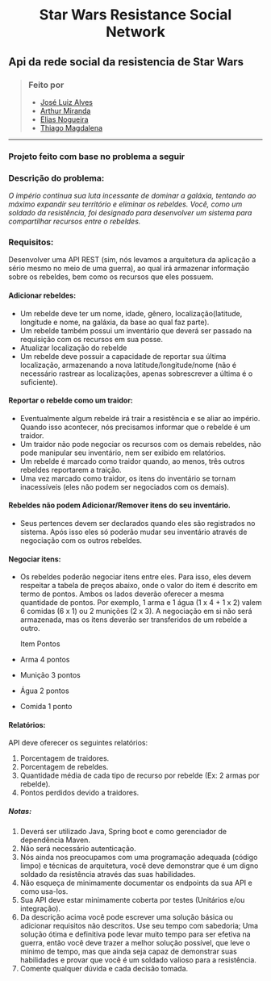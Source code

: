 <h1 align="center">Star Wars Resistance Social Network</h1>
       
## Api da rede social da resistencia de Star Wars

> ### Feito por 
>
> - [José Luiz Alves](https://github.com/luiz92) 
> - [Arthur Miranda](https://github.com/arthmrnd)   
> - [Elias Nogueira](https://github.com/lyusk8)    
> - [Thiago Magdalena](https://github.com/thiagomag)      
  

---------------------------------------------------------------------------------
### Projeto feito com base no problema a seguir

### Descrição do problema:
*O império continua sua luta incessante de dominar a galáxia, tentando ao máximo expandir seu território e eliminar os rebeldes. Você, como um soldado da resistência, foi designado para desenvolver um sistema para compartilhar recursos entre o rebeldes.*

### Requisitos:
Desenvolver uma API REST (sim, nós levamos a arquitetura da aplicação a sério mesmo no meio de uma guerra), ao qual irá armazenar informação sobre os rebeldes, bem como os recursos que eles possuem.      

#### Adicionar rebeldes:
 - Um rebelde deve ter um nome, idade, gênero, localização(latitude, longitude e nome, na galáxia, da base ao qual faz parte).
 - Um rebelde também possui um inventário que deverá ser passado na requisição com os recursos em sua posse.
 - Atualizar localização do rebelde
 - Um rebelde deve possuir a capacidade de reportar sua última localização, armazenando a nova latitude/longitude/nome (não é necessário rastrear as localizações, apenas sobrescrever a última é o suficiente).

#### Reportar o rebelde como um traidor:
 - Eventualmente algum rebelde irá trair a resistência e se aliar ao império. Quando isso acontecer, nós precisamos informar que o rebelde é um traidor.
 - Um traidor não pode negociar os recursos com os demais rebeldes, não pode manipular seu inventário, nem ser exibido em relatórios.
 - Um rebelde é marcado como traidor quando, ao menos, três outros rebeldes reportarem a traição.
 - Uma vez marcado como traidor, os itens do inventário se tornam inacessíveis (eles não podem ser negociados com os demais).
  
#### Rebeldes não podem Adicionar/Remover itens do seu inventário.
 - Seus pertences devem ser declarados quando eles são registrados no sistema. Após isso eles só poderão mudar seu inventário através de negociação com os outros rebeldes.    


#### Negociar itens:
 - Os rebeldes poderão negociar itens entre eles. Para isso, eles devem respeitar a tabela de preços abaixo, onde o valor do item é descrito em termo de pontos. Ambos os lados deverão oferecer a mesma quantidade de pontos. Por exemplo, 1 arma e 1 água (1 x 4 + 1 x 2) valem 6 comidas (6 x 1) ou 2 munições (2 x 3). A negociação em si não será armazenada, mas os itens deverão ser transferidos de um rebelde a outro.

   Item    Pontos
 - Arma    4 pontos
 - Munição 3 pontos
 - Água    2 pontos
 - Comida  1 ponto


#### Relatórios:
      
   API deve oferecer os seguintes relatórios:

 1. Porcentagem de traidores.
 2. Porcentagem de rebeldes.
 3. Quantidade média de cada tipo de recurso por rebelde (Ex: 2 armas por rebelde).
 4. Pontos perdidos devido a traidores.
      
      
##### Notas:

 1. Deverá ser utilizado Java, Spring boot e como gerenciador de dependência Maven.
 2. Não será necessário autenticação.
 3. Nós ainda nos preocupamos com uma programação adequada (código limpo) e técnicas de arquitetura, você deve demonstrar que é um digno soldado da resistência através das suas habilidades.
 4. Não esqueça de minimamente documentar os endpoints da sua API e como usa-los.
 5. Sua API deve estar minimamente coberta por testes (Unitários e/ou integração).
 6. Da descrição acima você pode escrever uma solução básica ou adicionar requisitos não descritos. Use seu tempo com sabedoria; Uma solução ótima e definitiva pode levar muito tempo para ser efetiva na guerra, então você deve trazer a melhor solução possível, que leve o mínimo de tempo, mas que ainda seja capaz de demonstrar suas habilidades e provar que você é um soldado valioso para a resistência.
 7. Comente qualquer dúvida e cada decisão tomada.
